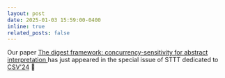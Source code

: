 ```yaml
---
layout: post
date: 2025-01-03 15:59:00-0400
inline: true
related_posts: false
---
```


Our paper [The digest framework: concurrency-sensitivity for abstract interpretation ](https://link.springer.com/article/10.1007/s10009-024-00773-y)
has just appeared in the special issue of STTT dedicated to [CSV'24](https://unive-ssv.github.io/events/2024/06/06/csv.html) 📝
